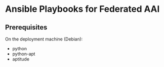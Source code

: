 # Ansible Playbooks for Federated AAI

## Prerequisites

On the deployment machine (Debian):
* python
* python-apt
* aptitude
